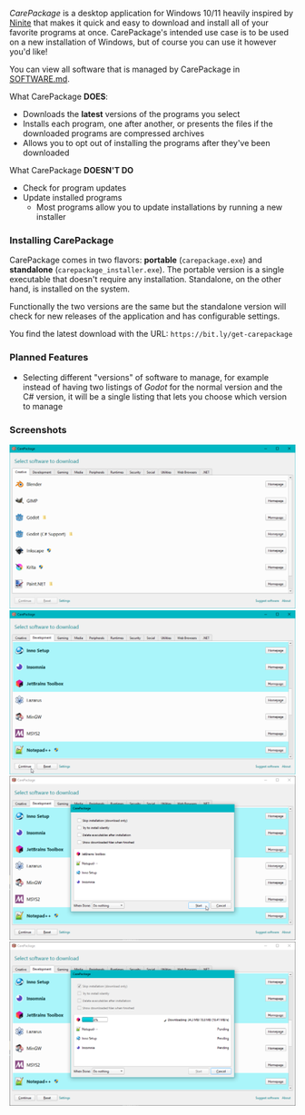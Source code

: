 ﻿_CarePackage_ is a desktop application for Windows 10/11 heavily inspired by [Ninite](https://ninite.com/) that makes it quick and easy to download and install all of your favorite programs at once. CarePackage's intended use case is to be used on a new installation of Windows, but of course you can use it however you'd like!

You can view all software that is managed by CarePackage in [SOFTWARE.md](SOFTWARE.md).

What CarePackage **DOES**:
- Downloads the __latest__ versions of the programs you select
- Installs each program, one after another, or presents the files if the downloaded programs are compressed archives
- Allows you to opt out of installing the programs after they've been downloaded

What CarePackage **DOESN'T DO**
- Check for program updates
- Update installed programs
  - Most programs allow you to update installations by running a new installer

### Installing CarePackage

CarePackage comes in two flavors: **portable** (`carepackage.exe`) and **standalone** (`carepackage_installer.exe`). The portable version is a single executable that doesn't require any installation. Standalone, on the other hand, is installed on the system.

Functionally the two versions are the same but the standalone version will check for new releases of the application and has configurable settings.

You find the latest download with the URL: `https://bit.ly/get-carepackage`

### Planned Features

- Selecting different "versions" of software to manage, for example instead of having two listings of _Godot_ for the normal version and the C# version, it will be a single listing that lets you choose which version to manage

### Screenshots

![The main window of CarePackage, showing the contents of the Creative tab](art/1.png "The main window of CarePackage, showing the contents of the Creative tab")
![The main window of CarePackage, showing various programs selected in the Development tab](art/2.png "The main window of CarePackage, showing various programs selected in the Development tab")
![The operation window of CarePackage, showing the pre-operation options as well as the pending programs](art/3.png "The operation window of CarePackage, showing the pre-operation options as well as the pending programs")
![The operation window of CarePackage, showing a program being downloaded while the others are pending](art/4.png "The operation window of CarePackage, showing a program being downloaded while the others are pending")
